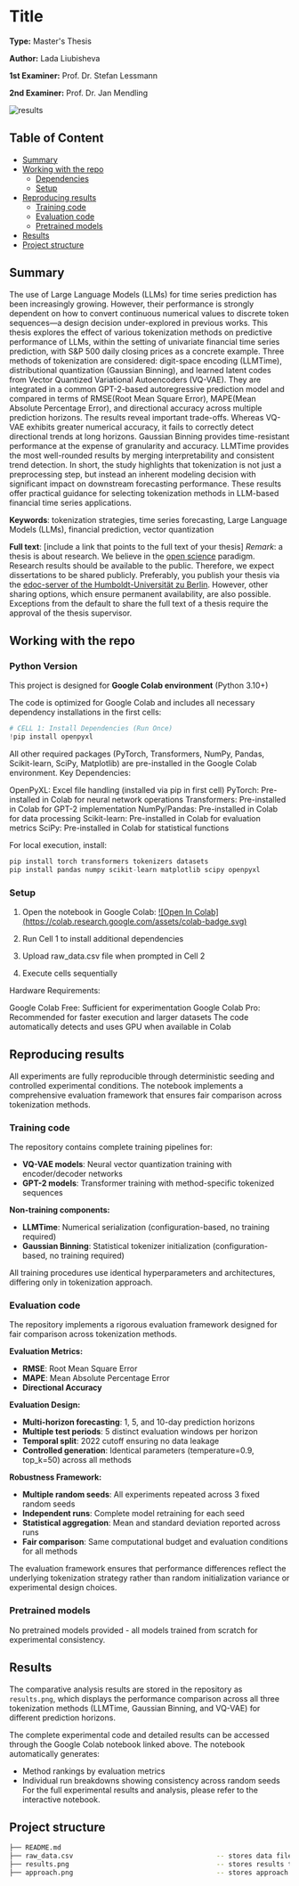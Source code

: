 # Title

**Type:** Master's Thesis

**Author:** Lada Liubisheva

**1st Examiner:** Prof. Dr. Stefan Lessmann

**2nd Examiner:** Prof. Dr. Jan Mendling

![results](/approach.png)

## Table of Content

- [Summary](#summary)
- [Working with the repo](#Working-with-the-repo)
    - [Dependencies](#Dependencies)
    - [Setup](#Setup)
- [Reproducing results](#Reproducing-results)
    - [Training code](#Training-code)
    - [Evaluation code](#Evaluation-code)
    - [Pretrained models](#Pretrained-models)
- [Results](#Results)
- [Project structure](-Project-structure)

## Summary

The use of Large Language Models (LLMs) for time series prediction has been increasingly growing. However, their performance is strongly dependent on how to convert continuous numerical values to discrete token sequences—a design decision under-explored in previous works. This thesis explores the effect of various tokenization methods on predictive performance of LLMs, within the setting of univariate financial time series prediction,  with S&P 500 daily closing prices as a concrete example. Three methods of tokenization are considered: digit-space encoding (LLMTime), distributional quantization (Gaussian Binning), and learned latent codes from Vector Quantized Variational Autoencoders (VQ-VAE). They are integrated in a common GPT-2-based autoregressive prediction model and compared in terms of RMSE(Root Mean Square Error), MAPE(Mean Absolute Percentage Error), and directional accuracy across multiple prediction horizons.
The results reveal important trade-offs. Whereas VQ-VAE exhibits greater numerical accuracy, it fails to correctly detect directional trends at long horizons. Gaussian Binning provides time-resistant performance at the expense of granularity and accuracy. LLMTime provides the most well-rounded results by merging interpretability and consistent trend detection.
In short, the study highlights that tokenization is not just a preprocessing step, but instead an inherent modeling decision with significant impact on downstream forecasting performance. These results offer practical guidance for selecting tokenization methods in LLM-based financial time series applications.


**Keywords**: tokenization strategies, time series forecasting, Large Language Models (LLMs), financial prediction, vector quantization

**Full text**: [include a link that points to the full text of your thesis]
*Remark*: a thesis is about research. We believe in the [open science](https://en.wikipedia.org/wiki/Open_science) paradigm. Research results should be available to the public. Therefore, we expect dissertations to be shared publicly. Preferably, you publish your thesis via the [edoc-server of the Humboldt-Universität zu Berlin](https://edoc-info.hu-berlin.de/de/publizieren/andere). However, other sharing options, which ensure permanent availability, are also possible. <br> Exceptions from the default to share the full text of a thesis require the approval of the thesis supervisor.  

## Working with the repo

### Python Version
This project is designed for **Google Colab environment** (Python 3.10+)

The code is optimized for Google Colab and includes all necessary dependency installations in the first cells:
```python
# CELL 1: Install Dependencies (Run Once)
!pip install openpyxl
```

All other required packages (PyTorch, Transformers, NumPy, Pandas, Scikit-learn, SciPy, Matplotlib) are pre-installed in the Google Colab environment.
Key Dependencies:

OpenPyXL: Excel file handling (installed via pip in first cell)
PyTorch: Pre-installed in Colab for neural network operations
Transformers: Pre-installed in Colab for GPT-2 implementation
NumPy/Pandas: Pre-installed in Colab for data processing
Scikit-learn: Pre-installed in Colab for evaluation metrics
SciPy: Pre-installed in Colab for statistical functions

For local execution, install:
```python
pip install torch transformers tokenizers datasets
pip install pandas numpy scikit-learn matplotlib scipy openpyxl
```
### Setup

1. Open the notebook in Google Colab:
[![Open In Colab]
(https://colab.research.google.com/assets/colab-badge.svg)](https://colab.research.google.com/drive/17Ksc87CQLq2OKk8BHYj24ae2NUBeM039?usp=sharing)

2. Run Cell 1 to install additional dependencies
3. Upload raw_data.csv file when prompted in Cell 2
4. Execute cells sequentially

Hardware Requirements:

Google Colab Free: Sufficient for experimentation
Google Colab Pro: Recommended for faster execution and larger datasets
The code automatically detects and uses GPU when available in Colab

## Reproducing results
All experiments are fully reproducible through deterministic seeding and controlled experimental conditions. The notebook implements a comprehensive evaluation framework that ensures fair comparison across tokenization methods.

### Training code

The repository contains complete training pipelines for:
- **VQ-VAE models**: Neural vector quantization training with encoder/decoder networks
- **GPT-2 models**: Transformer training with method-specific tokenized sequences

**Non-training components:**
- **LLMTime**: Numerical serialization (configuration-based, no training required)
- **Gaussian Binning**: Statistical tokenizer initialization (configuration-based, no training required)

All training procedures use identical hyperparameters and architectures, differing only in tokenization approach.

### Evaluation code
The repository implements a rigorous evaluation framework designed for fair comparison across tokenization methods.

**Evaluation Metrics:**
- **RMSE**: Root Mean Square Error 
- **MAPE**: Mean Absolute Percentage Error  
- **Directional Accuracy**

**Evaluation Design:**
- **Multi-horizon forecasting**: 1, 5, and 10-day prediction horizons
- **Multiple test periods**: 5 distinct evaluation windows per horizon
- **Temporal split**: 2022 cutoff ensuring no data leakage
- **Controlled generation**: Identical parameters (temperature=0.9, top_k=50) across all methods

**Robustness Framework:**
- **Multiple random seeds**: All experiments repeated across 3 fixed random seeds
- **Independent runs**: Complete model retraining for each seed
- **Statistical aggregation**: Mean and standard deviation reported across runs
- **Fair comparison**: Same computational budget and evaluation conditions for all methods

The evaluation framework ensures that performance differences reflect the underlying tokenization strategy rather than random initialization variance or experimental design choices.

### Pretrained models

No pretrained models provided - all models trained from scratch for experimental consistency.

## Results
The comparative analysis results are stored in the repository as `results.png`, which displays the performance comparison across all three tokenization methods (LLMTime, Gaussian Binning, and VQ-VAE) for different prediction horizons.

The complete experimental code and detailed results can be accessed through the Google Colab notebook linked above. The notebook automatically generates:
- Method rankings by evaluation metrics
- Individual run breakdowns showing consistency across random seeds
For the full experimental results and analysis, please refer to the interactive notebook.

## Project structure

```bash
├── README.md
├── raw_data.csv                                    -- stores data file 
├── results.png                                     -- stores results table
├── approach.png                                    -- stores approach illustration              
```
